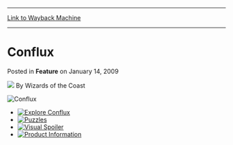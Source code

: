 
---
[Link to Wayback Machine](https://web.archive.org/web/20211202044435/https://magic.wizards.com/en/articles/archive/feature/conflux-2009-01-14)

[_metadata_:wayback_url]:- "https://magic.wizards.com/en/articles/archive/feature/conflux-2009-01-14"
[_metadata_:wayback_raw_url]:- "https://web.archive.org/web/20211202044435id_/https://magic.wizards.com/en/articles/archive/feature/conflux-2009-01-14"
[_metadata_:wayback_capture_timestamp]:- "2021-12-02 04:44:35+00:00"
[_metadata_:generator]:- "Drupal 7 (http://drupal.org)"
---


Conflux
=======



 Posted in **Feature**
 on January 14, 2009 






![](https://media.magic.wizards.com/styles/auth_small/public/images/person/wizards_author.jpg)
By Wizards of the Coast












![Conflux](https://media.magic.wizards.com/image_legacy_migration/mtg/images/tcg/products/conflux/CTA_released_EN.jpg)
* [![Explore Conflux](https://media.magic.wizards.com/image_legacy_migration/mtg/images/tcg/products/conflux/CON_rs418875_EN.jpg)](/en/node/650376)
* [![Puzzles](https://media.magic.wizards.com/image_legacy_migration/mtg/images/tcg/products/conflux/CON_fi967fid_EN.jpg)](/en/node/650871)
* [![Visual Spoiler](https://media.magic.wizards.com/image_legacy_migration/mtg/images/tcg/products/conflux/CON_6h5vsqqy_EN.jpg)](/en/node/651376)
* [![Product Information](https://media.magic.wizards.com/image_legacy_migration/mtg/images/tcg/products/conflux/CON_rds0bddw_EN.jpg)](/en/node/650791)






